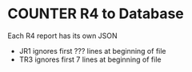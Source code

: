 # COUNTER R4 to Database
Each R4 report has its own JSON

- JR1 ignores first ??? lines at beginning of file
- TR3 ignores first 7 lines at beginning of file